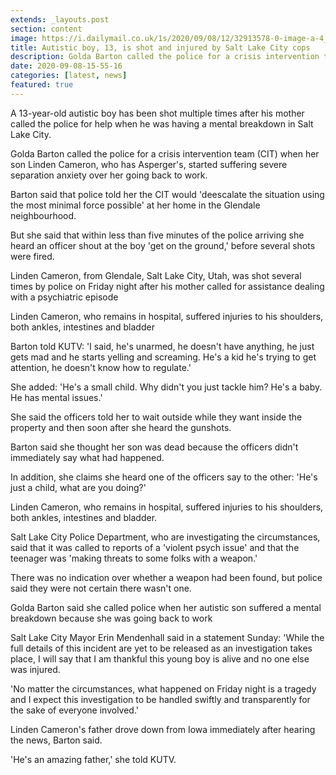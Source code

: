 ```yaml
---
extends: _layouts.post
section: content
image: https://i.dailymail.co.uk/1s/2020/09/08/12/32913578-0-image-a-4_1599562924545.jpg 
title: Autistic boy, 13, is shot and injured by Salt Lake City cops 
description: Golda Barton called the police for a crisis intervention team (CIT) when her son Linden Cameron, who has Aspergers, started suffering anxiety over her going back to work. 
date: 2020-09-08-15-55-16 
categories: [latest, news] 
featured: true 
--- 
```

A 13-year-old autistic boy has been shot multiple times after his mother called the police for help when he was having a mental breakdown in Salt Lake City.

Golda Barton called the police for a crisis intervention team (CIT) when her son Linden Cameron, who has Asperger's, started suffering severe separation anxiety over her going back to work.

Barton said that police told her the CIT would 'deescalate the situation using the most minimal force possible' at her home in the Glendale neighbourhood.

But she said that within less than five minutes of the police arriving she heard an officer shout at the boy 'get on the ground,' before several shots were fired.

Linden Cameron, from Glendale, Salt Lake City, Utah, was shot several times by police on Friday night after his mother called for assistance dealing with a psychiatric episode

Linden Cameron, who remains in hospital, suffered injuries to his shoulders, both ankles, intestines and bladder

Barton told KUTV: 'I said, he's unarmed, he doesn't have anything, he just gets mad and he starts yelling and screaming. He's a kid he's trying to get attention, he doesn't know how to regulate.'

She added: 'He's a small child. Why didn't you just tackle him? He's a baby. He has mental issues.'

She said the officers told her to wait outside while they want inside the property and then soon after she heard the gunshots.

Barton said she thought her son was dead because the officers didn't immediately say what had happened.

In addition, she claims she heard one of the officers say to the other: 'He's just a child, what are you doing?'

Linden Cameron, who remains in hospital, suffered injuries to his shoulders, both ankles, intestines and bladder.

Salt Lake City Police Department, who are investigating the circumstances, said that it was called to reports of a 'violent psych issue' and that the teenager was 'making threats to some folks with a weapon.'

There was no indication over whether a weapon had been found, but police said they were not certain there wasn't one.

Golda Barton said she called police when her autistic son suffered a mental breakdown because she was going back to work

Salt Lake City Mayor Erin Mendenhall said in a statement Sunday: 'While the full details of this incident are yet to be released as an investigation takes place, I will say that I am thankful this young boy is alive and no one else was injured.

'No matter the circumstances, what happened on Friday night is a tragedy and I expect this investigation to be handled swiftly and transparently for the sake of everyone involved.'

Linden Cameron's father drove down from Iowa immediately after hearing the news, Barton said.

'He's an amazing father,' she told KUTV.

